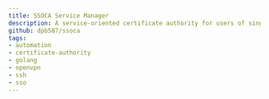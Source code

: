```yaml
---
title: SSOCA Service Manager
description: A service-oriented certificate authority for users of single sign-on.
github: dpb587/ssoca
tags:
- automation
- certificate-authority
- golang
- openvpn
- ssh
- sso
---
```

